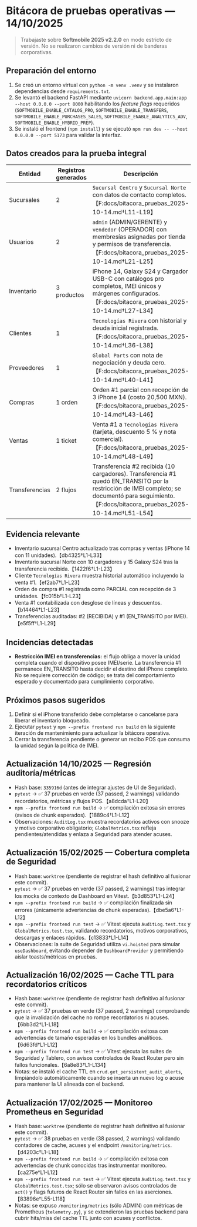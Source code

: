 # Bitácora de pruebas operativas — 14/10/2025

> Trabajaste sobre **Softmobile 2025 v2.2.0** en modo estricto de versión. No se realizaron cambios de versión ni de banderas corporativas.

## Preparación del entorno

1. Se creó un entorno virtual con `python -m venv .venv` y se instalaron dependencias desde `requirements.txt`.
2. Se levantó el backend FastAPI mediante `uvicorn backend.app.main:app --host 0.0.0.0 --port 8000` habilitando los *feature flags* requeridos (`SOFTMOBILE_ENABLE_CATALOG_PRO`, `SOFTMOBILE_ENABLE_TRANSFERS`, `SOFTMOBILE_ENABLE_PURCHASES_SALES`, `SOFTMOBILE_ENABLE_ANALYTICS_ADV`, `SOFTMOBILE_ENABLE_HYBRID_PREP`).
3. Se instaló el frontend (`npm install`) y se ejecutó `npm run dev -- --host 0.0.0.0 --port 5173` para validar la interfaz.

## Datos creados para la prueba integral

| Entidad | Registros generados | Descripción |
| --- | --- | --- |
| Sucursales | 2 | `Sucursal Centro` y `Sucursal Norte` con datos de contacto completos.【F:docs/bitacora_pruebas_2025-10-14.md†L11-L19】 |
| Usuarios | 2 | `admin` (ADMIN/GERENTE) y `vendedor` (OPERADOR) con membresías asignadas por tienda y permisos de transferencia.【F:docs/bitacora_pruebas_2025-10-14.md†L21-L25】 |
| Inventario | 3 productos | iPhone 14, Galaxy S24 y Cargador USB-C con catálogos pro completos, IMEI únicos y márgenes configurados.【F:docs/bitacora_pruebas_2025-10-14.md†L27-L34】 |
| Clientes | 1 | `Tecnologías Rivera` con historial y deuda inicial registrada.【F:docs/bitacora_pruebas_2025-10-14.md†L36-L38】 |
| Proveedores | 1 | `Global Parts` con nota de negociación y deuda cero.【F:docs/bitacora_pruebas_2025-10-14.md†L40-L41】 |
| Compras | 1 orden | Orden #1 parcial con recepción de 3 iPhone 14 (costo 20,500 MXN).【F:docs/bitacora_pruebas_2025-10-14.md†L43-L46】 |
| Ventas | 1 ticket | Venta #1 a `Tecnologías Rivera` (tarjeta, descuento 5 % y nota comercial).【F:docs/bitacora_pruebas_2025-10-14.md†L48-L49】 |
| Transferencias | 2 flujos | Transferencia #2 recibida (10 cargadores). Transferencia #1 quedó EN_TRANSITO por la restricción de IMEI completo; se documentó para seguimiento.【F:docs/bitacora_pruebas_2025-10-14.md†L51-L54】 |

## Evidencia relevante

- Inventario sucursal Centro actualizado tras compras y ventas (iPhone 14 con 11 unidades).【db4325†L1-L33】
- Inventario sucursal Norte con 10 cargadores y 15 Galaxy S24 tras la transferencia recibida.【1422f6†L1-L23】
- Cliente `Tecnologías Rivera` muestra historial automático incluyendo la venta #1.【ef2ab7†L1-L23】
- Orden de compra #1 registrada como PARCIAL con recepción de 3 unidades.【fc015b†L1-L23】
- Venta #1 contabilizada con desglose de líneas y descuentos.【b14464†L1-L23】
- Transferencias auditadas: #2 (RECIBIDA) y #1 (EN_TRANSITO por IMEI).【e5f5ff†L1-L29】

## Incidencias detectadas

- **Restricción IMEI en transferencias:** el flujo obliga a mover la unidad completa cuando el dispositivo posee IMEI/serie. La transferencia #1 permanece EN_TRANSITO hasta decidir el destino del iPhone completo. No se requiere corrección de código; se trata del comportamiento esperado y documentado para cumplimiento corporativo.

## Próximos pasos sugeridos

1. Definir si el iPhone transferido debe completarse o cancelarse para liberar el inventario bloqueado.
2. Ejecutar `pytest` y `npm --prefix frontend run build` en la siguiente iteración de mantenimiento para actualizar la bitácora operativa.
3. Cerrar la transferencia pendiente o generar un recibo POS que consuma la unidad según la política de IMEI.

## Actualización 14/10/2025 — Regresión auditoría/métricas

- Hash base: `335916d` (antes de integrar ajustes de UI de Seguridad).
- `pytest` → ✅ 37 pruebas en verde (37 passed, 2 warnings) validando recordatorios, métricas y flujos POS.【a8dcda†L1-L20】
- `npm --prefix frontend run build` → ✅ compilación exitosa sin errores (avisos de chunk esperados).【1889c4†L1-L12】
- Observaciones: `AuditLog.tsx` muestra recordatorios activos con snooze y motivo corporativo obligatorio; `GlobalMetrics.tsx` refleja pendientes/atendidas y enlaza a Seguridad para atender acuses.

## Actualización 15/02/2025 — Cobertura completa de Seguridad

- Hash base: `worktree` (pendiente de registrar el hash definitivo al fusionar este commit).
- `pytest` → ✅ 37 pruebas en verde (37 passed, 2 warnings) tras integrar los mocks de contexto de Dashboard en Vitest.【b3d853†L1-L24】
- `npm --prefix frontend run build` → ✅ compilación finalizada sin errores (únicamente advertencias de chunk esperadas).【dbe5a6†L1-L12】
- `npm --prefix frontend run test` → ✅ Vitest ejecuta `AuditLog.test.tsx` y `GlobalMetrics.test.tsx`, validando recordatorios, motivos corporativos, descargas y enlaces rápidos.【c13833†L1-L14】
- Observaciones: la suite de Seguridad utiliza `vi.hoisted` para simular `useDashboard`, evitando depender de `DashboardProvider` y permitiendo aislar toasts/métricas en pruebas.

## Actualización 16/02/2025 — Cache TTL para recordatorios críticos

- Hash base: `worktree` (pendiente de registrar hash definitivo al fusionar este commit).
- `pytest` → ✅ 37 pruebas en verde (37 passed, 2 warnings) comprobando que la invalidación del cache no rompe recordatorios ni acuses.【6bb3d2†L1-L18】
- `npm --prefix frontend run build` → ✅ compilación exitosa con advertencias de tamaño esperadas en los bundles analíticos.【6d63fd†L1-L12】
- `npm --prefix frontend run test` → ✅ Vitest ejecuta las suites de Seguridad y Tablero, con avisos controlados de React Router pero sin fallos funcionales.【6a8e83†L1-L134】
- Notas: se instaló el cache TTL en `crud.get_persistent_audit_alerts`, limpiándolo automáticamente cuando se inserta un nuevo log o acuse para mantener la UI alineada con el backend.

## Actualización 17/02/2025 — Monitoreo Prometheus en Seguridad

- Hash base: `worktree` (pendiente de registrar hash definitivo al fusionar este commit).
- `pytest` → ✅ 38 pruebas en verde (38 passed, 2 warnings) validando contadores de cache, acuses y el endpoint `/monitoring/metrics`.【d4203c†L1-L18】
- `npm --prefix frontend run build` → ✅ compilación exitosa con advertencias de chunk conocidas tras instrumentar monitoreo.【ca275e†L1-L12】
- `npm --prefix frontend run test` → ✅ Vitest ejecuta `AuditLog.test.tsx` y `GlobalMetrics.test.tsx`; sólo se observaron avisos controlados de `act()` y flags futuros de React Router sin fallos en las aserciones.【83896e†L55-L118】
- Notas: se expuso `/monitoring/metrics` (sólo ADMIN) con métricas de Prometheus (`telemetry.py`), y se extendieron las pruebas backend para cubrir hits/miss del cache TTL junto con acuses y conflictos.

